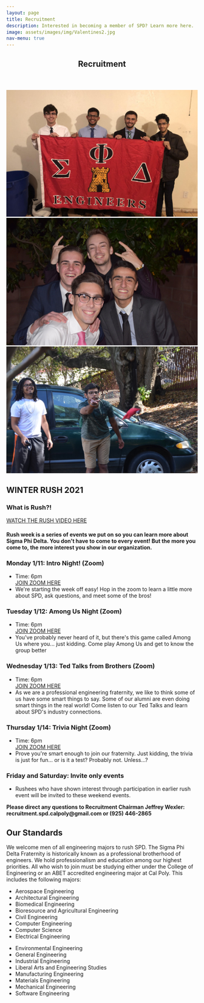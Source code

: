```yaml
---
layout: page
title: Recruitment
description: Interested in becoming a member of SPD? Learn more here.
image: assets/images/img/Valentines2.jpg
nav-menu: true
---
```


<!-- Main -->
<div id="main" class="alt">

<!-- One -->
<section id="one">
	<div class="inner">
		<header class="major">
			<h1>Recruitment</h1>
		</header>

<!-- Content -->
<div class="box alt">
	<div class="row 50% uniform">
		<div class="4u"><span class="image fit"><img src="assets/images/img/theta.JPG" alt="" /></span></div>
		<div class="4u"><span class="image fit"><img src="assets/images/img/Valentines1.jpg" alt="" /></span></div>
		<div class="4u$"><span class="image fit"><img src="assets/images/img/DSC_0294.jpg" alt="" /></span></div>
	</div>
</div>




<!-- Temporary Rush 2021 -->
<h2>WINTER RUSH 2021</h2>
<h3>What is Rush?!</h3>
	<a href="https://youtu.be/5G0aAaHT058">WATCH THE RUSH VIDEO HERE</a>
	<h4>Rush week is a series of events we put on so you can learn more about Sigma Phi Delta. You don't have to come to every event! But the more you come to, the more interest you show in our organization.</h4>
	<div class="row">
			<div>
				<h3>Monday 1/11: Intro Night! (Zoom)</h3>
				<ul>
					<li>Time: 6pm</li>
					<a href="https://calpoly.zoom.us/j/2857559283">JOIN ZOOM HERE</a>
					<li>We're starting the week off easy! Hop in the zoom to learn a little more about SPD, ask questions, and meet some of the bros!</li>
				</ul>
			</div>
			<div>
				<h3>Tuesday 1/12: Among Us Night (Zoom)</h3>
				<ul>
					<li>Time: 6pm</li>
					<a href="https://calpoly.zoom.us/j/2857559283">JOIN ZOOM HERE</a>
					<li>You've probably never heard of it, but there's this game called Among Us where you... just kidding. Come play Among Us and get to know the group better</li>
				</ul>
			</div>
			<div>
				<h3>Wednesday 1/13: Ted Talks from Brothers (Zoom)</h3>
				<ul>
					<li>Time: 6pm</li>
					<a href="https://calpoly.zoom.us/j/2857559283">JOIN ZOOM HERE</a>
					<li>As we are a professional engineering fraternity, we like to think some of us have some smart things to say. Some of our alumni are
						even doing smart things in the real world! Come listen to our Ted Talks and learn about SPD's industry connections.
					</li>
				</ul>
			</div>
			<div>
				<h3>Thursday 1/14: Trivia Night (Zoom)</h3>
				<ul>
					<li>Time: 6pm</li>
					<a href="https://calpoly.zoom.us/j/2857559283">JOIN ZOOM HERE</a>
					<li>Prove you're smart enough to join our fraternity. Just kidding, the trivia is just for fun... or is it a test? Probably not. Unless...?</li>
				</ul>
			</div>
			<div>
				<h3>Friday and Saturday: Invite only events</h3>
				<ul>
					<li>Rushees who have shown interest through participation in earlier rush event will be invited to these weekend events.</li>
				</ul>
			</div>
			<p><b>Please direct any questions to Recruitment Chairman Jeffrey Wexler: recruitment.spd.calpoly@gmail.com or (925) 446-2865</b></p>
		</div>

<!-- Temporary Rush 2021 -->

<h2 id="content">Our Standards</h2>
<p>We welcome men of all engineering majors to rush SPD. The Sigma Phi Delta Fraternity is historically known as a professional brotherhood of engineers. We hold professionalism and education among our highest priorities. All who wish to join must be studying either under the College of Engineering or an ABET accredited engineering major at Cal Poly. This includes the following majors:
</p>

<div class="row">
	<div class="6u 12u$(small)">
		<ul>
			<li>Aerospace Engineering</li>
			<li>Architectural Engineering</li>
			<li>Biomedical Engineering</li>
			<li>Bioresource and Agricultural Engineering</li>
			<li>Civil Engineering</li>
			<li>Computer Engineering</li>
			<li>Computer Science</li>
			<li>Electrical Engineering</li>
		</ul>
	</div>
	<div class="6u 12u$(small)">
		<ul>
			<li>Environmental Engineering</li>
			<li>General Engineering</li>
			<li>Industrial Engineering</li>
			<li>Liberal Arts and Engineering Studies</li>
			<li>Manufacturing Engineering</li>
			<li>Materials Engineering</li>
			<li>Mechanical Engineering</li>
			<li>Software Engineering</li>
		</ul>
	</div>
</div>

</div>
</section>

</div>
